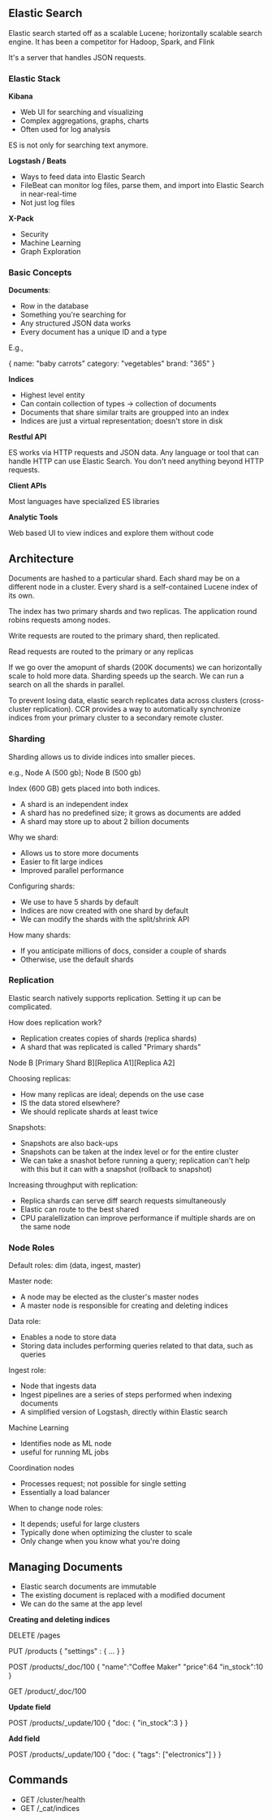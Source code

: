 ## Elastic Search

Elastic search started off as a scalable Lucene; horizontally scalable search engine. It has been a competitor for Hadoop, Spark, and Flink

It's a server that handles JSON requests.

### Elastic Stack

**Kibana**
- Web UI for searching and visualizing
- Complex aggregations, graphs, charts
- Often used for log analysis

ES is not only for searching text anymore. 

**Logstash / Beats**
- Ways to feed data into Elastic Search
- FileBeat can monitor log files, parse them, and import into Elastic Search in near-real-time
- Not just log files

**X-Pack**
- Security
- Machine Learning
- Graph Exploration

### Basic Concepts

**Documents**: 
- Row in the database
- Something you're searching for
- Any structured JSON data works
- Every document has a unique ID and a type

E.g.,


{
    name: "baby carrots"
    category: "vegetables"
    brand: "365"
}


**Indices**
- Highest level entity
- Can contain collection of types -> collection of documents
- Documents that share similar traits are groupped into an index
- Indices are just a virtual representation; doesn't store in disk

**Restful API**
 
ES works via HTTP requests and JSON data. Any language or tool that can handle HTTP can use Elastic Search. You don't need anything beyond HTTP requests.

**Client APIs**

Most languages have specialized ES libraries

**Analytic Tools**

Web based UI to view indices and explore them without code


## Architecture

Documents are hashed to a particular shard. Each shard may be on a different node in a cluster. Every shard is a self-contained Lucene index of its own.

The index has two primary shards and two replicas. The application round robins requests among nodes.

Write requests are routed to the primary shard, then replicated.

Read requests are routed to the primary or any replicas

If we go over the amopunt of shards (200K documents) we can horizontally scale to hold more data. Sharding speeds up the search. We can run a search on all the shards in parallel.

To prevent losing data, elastic search replicates data across clusters (cross-cluster replication). CCR provides a way to automatically synchronize indices from your primary cluster to a secondary remote cluster.  

### Sharding

Sharding allows us to divide indices into smaller pieces.

e.g., Node A (500 gb); Node B (500 gb)

Index (600 GB) gets placed into both indices.

- A shard is an independent index
- A shard has no predefined size; it grows as documents are added
- A shard may store up to about 2 billion documents

Why we shard:
- Allows us to store more documents
- Easier to fit large indices
- Improved parallel performance

Configuring shards:
- We use to have 5 shards by default
- Indices are now created with one shard by default
- We can modify the shards with the split/shrink API

How many shards:
- If you anticipate millions of docs, consider a couple of shards
- Otherwise, use the default shards

### Replication

Elastic search natively supports replication. Setting it up can be complicated.

How does replication work?
- Replication creates copies of shards (replica shards)
- A shard that was replicated is called "Primary shards"

Node B
[Primary Shard B][Replica A1][Replica A2]

Choosing replicas:
- How many replicas are ideal; depends on the use case
- IS the data stored elsewhere?
- We should replicate shards at least twice

Snapshots:
- Snapshots are also back-ups
- Snapshots can be taken at the index level or for the entire cluster
- We can take a snashot before running a query; replication can't help with this but it can with a snapshot (rollback to snapshot)

Increasing throughput with replication:
- Replica shards can serve diff search requests simultaneously
- Elastic can route to the best shared
- CPU paralellization can improve performance if multiple shards are on the same node

### Node Roles

Default roles: dim (data, ingest, master)

Master node:
- A node may be elected as the cluster's master nodes
- A master node is responsible for creating and deleting indices
 
Data role:
- Enables a node to store data
- Storing data includes performing queries related to that data, such as queries

Ingest role:
- Node that ingests data
- Ingest pipelines are a series of steps performed when indexing documents 
- A simplified version of Logstash, directly within Elastic search

Machine Learning
- Identifies node as ML node
- useful for running ML jobs

Coordination nodes
- Processes request; not possible for single setting
- Essentially a load balancer

When to change node roles:
- It depends; useful for large clusters
- Typically done when optimizing the cluster to scale
- Only change when you know what you're doing

## Managing Documents

- Elastic search documents are immutable
- The existing document is replaced with a modified document
- We can do the same at the app level

**Creating and deleting indices**

DELETE /pages

PUT /products
{
	"settings" : {
	...
	}
}


POST /products/_doc/100
{
"name":"Coffee Maker"
"price":64
"in_stock":10
}

GET /product/_doc/100


**Update field**

POST /products/_update/100
{
	"doc: {
		"in_stock":3
	}
}

**Add field**

POST /products/_update/100
{
	"doc: {
		"tags": ["electronics"]
	}
}



## Commands

- GET /cluster/health
- GET /_cat/indices


